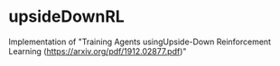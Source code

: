 # upsideDownRL
Implementation of "Training Agents usingUpside-Down Reinforcement Learning (https://arxiv.org/pdf/1912.02877.pdf)"
